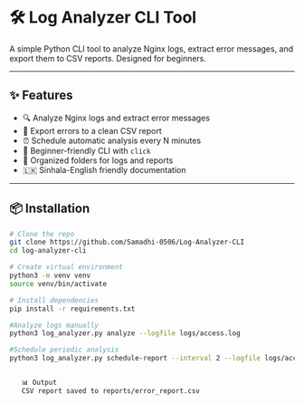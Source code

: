 # 🛠️ Log Analyzer CLI Tool

A simple Python CLI tool to analyze Nginx logs, extract error messages, and export them to CSV reports. Designed for beginners.

------

## ✨ Features

- 🔍 Analyze Nginx logs and extract error messages
- 📄 Export errors to a clean CSV report
- ⏰ Schedule automatic analysis every N minutes
- 🧠 Beginner-friendly CLI with `click`
- 📁 Organized folders for logs and reports
- 🇱🇰 Sinhala-English friendly documentation

---

## 📦 Installation
```bash
# Clone the repo
git clone https://github.com/Samadhi-0506/Log-Analyzer-CLI
cd log-analyzer-cli

# Create virtual environment
python3 -m venv venv
source venv/bin/activate  

# Install dependencies
pip install -r requirements.txt

#Analyze logs manually
python3 log_analyzer.py analyze --logfile logs/access.log

#Schedule periodic analysis
python3 log_analyzer.py schedule-report --interval 2 --logfile logs/access.log


   📊 Output
   CSV report saved to reports/error_report.csv
